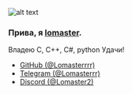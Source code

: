 ![alt text](https://i.imgur.com/ZPF2FPX.png)
### Прива, я [lomaster](https://github.com/Lomasterrrr).
Владею C, C++, C#, python
Удачи!

- [GitHub (@Lomasterrrr)](https://github.com/Lomasterrrr)
- [Telegram (@Lomasterrr)](https://t.me/Lomasterrr)
- [Discord (@Lomaster2)](https://discordapp.com/users/972980423930036284)
